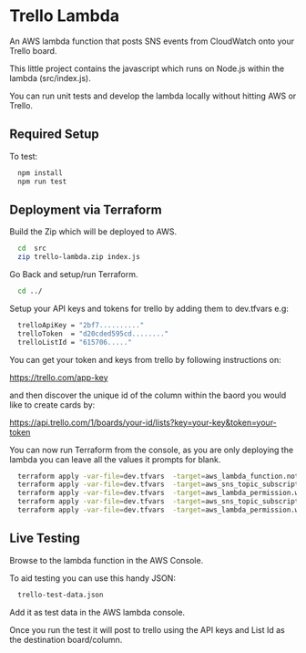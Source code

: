 # Trello Lambda
  
An AWS lambda function that posts SNS events from CloudWatch onto your Trello board.

This little project contains the javascript which runs on Node.js within the lambda (src/index.js).

You can run unit tests and develop the lambda locally without hitting AWS or Trello. 
## Required Setup

To test:

```sh
  npm install
  npm run test
```

## Deployment via Terraform

Build the Zip which will be deployed to AWS.

```sh
  cd  src
  zip trello-lambda.zip index.js 
```

Go Back and setup/run Terraform.

```sh
  cd ../
```

Setup your API keys and tokens for trello by adding them to dev.tfvars e.g:

```sh
  trelloApiKey = "2bf7.........."
  trelloToken  = "d20cded595cd........"
  trelloListId = "615706....."
```

You can get your token and keys from trello by following instructions on:


  https://trello.com/app-key


and then discover the unique id of the column within the baord you would like to create cards by:

  https://api.trello.com/1/boards/your-id/lists?key=your-key&token=your-token

You can now run Terraform from the console, as you are only deploying the lambda you can leave all the values it prompts for blank.

```sh
  terraform apply -var-file=dev.tfvars  -target=aws_lambda_function.notify_trello_lambda
  terraform apply -var-file=dev.tfvars  -target=aws_sns_topic_subscription.sns_technical_alerts_lambda_subscription
  terraform apply -var-file=dev.tfvars  -target=aws_lambda_permission.with_sns_technical_alerts
  terraform apply -var-file=dev.tfvars  -target=aws_sns_topic_subscription.sns_service_alerts_lambda_subscription
  terraform apply -var-file=dev.tfvars  -target=aws_lambda_permission.with_sns_service_alerts
```

## Live Testing

Browse to the lambda function in the AWS Console.

To aid testing you can use this handy JSON:

```sh
  trello-test-data.json 
```

Add it as test data in the AWS lambda console.

Once you run the test it will post to trello using the API keys and List Id as the destination board/column.
